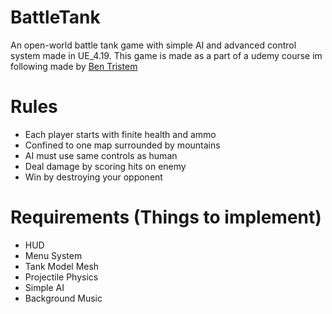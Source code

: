 # BattleTank
An open-world battle tank game with simple AI and advanced control system made in UE_4.19.
This game is made as a part of a udemy course im following made by [Ben Tristem](http://www.bentristem.com/)

# Rules
* Each player starts with finite health and ammo
* Confined to one map surrounded by mountains
* AI must use same controls as human
* Deal damage by scoring hits on enemy
* Win by destroying your opponent

# Requirements (Things to implement)
* HUD
* Menu System
* Tank Model Mesh
* Projectile Physics
* Simple AI
* Background Music
